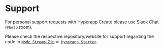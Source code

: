 # Support

For personal support requests with Hyperapp Create please use
[Slack Chat](https://hyperappjs.herokuapp.com/) (`#help` room).

Please check the respective repository/website for support regarding the code in
[`Node Stream Zip`](https://github.com/antelle/node-stream-zip) or
[`Hyperapp Starter`](https://github.com/frenzzy/hyperapp-starter).
